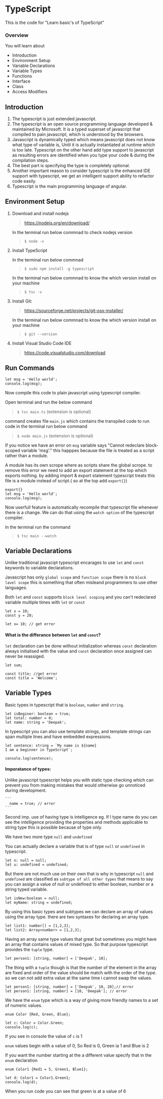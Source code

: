 # TypeScript
This is the code for "Learn basic's of TypeScript"


###  Overview

You will learn about

- Introduction
- Environment Setup
- Variable Declarations
- Variable Types
- Functions
- Interface
- Class
- Access Modifiers

## Introduction

1. The typescript is just extended javascript. 
2. The typescript is an open source programming language developed & maintained by Microsoft.
   It is a typed superset of javascript that compiled to pain javascript, which is understood by the browsers.
3. Javascript is dynamically typed which means javascript does not know what type of variable is, Until it is actually instantiated at runtime which is too late. Typescript on the other hand add type support to javascript as resulting errors are identified when you type your code & during the compilation steps.
4. The best part is specifying the type is completely optional.  
5. Another important reason to consider typescript is the enhanced IDE support with typescript, we get an intelligent support ability to refactor code easily.
6. Typescript is the main programming language of angular.
 
 

## Environment Setup

1) Download and install nodejs

   > https://nodejs.org/en/download/
  
   In the terminal run below commnad to check nodejs version
   > `$ node -v`
  
2) Install TypeScript 
 
   In the terminal run below commnad 
   > `$ sudo npm install -g typescript`
 
   In the terminal run below commnad to know the which version install on your machine
   > `$ tsc -v`
 
3) Install Git:
 
   > https://sourceforge.net/projects/git-osx-installer/

   In the terminal run below commnad to know the which version install on your machine
   > `$ git --version`

4) Install Visual Studio Code IDE

   > https://code.visualstudio.com/download

 
## Run Commands
   ```
   let msg = 'Hello world';
   console.log(msg);
   ```
   Now compile this code to plain javascript using typescript compiler.
   
   Open terminal and run the below command
   > `$ tsc main.ts` (extension is optional)
   
   command creates file `main.js` which contains the transpiled code to run code in the terminal run below command
   > `$ node main.js` (extension is optional)
   
   If you notice we have an error on `msg` variable says "Cannot redeclare block-scoped variable 'msg'." this happpes because the file is treated as a script rather than a module.
   
   A module has its own scrope where as scripts share the global scrope. to remove this error we need to add an export statement at the top which exports nothing. by adding import & export statement typescript treats this file is a module instead of script.( so at the top add `export{}`)

   ```
   export{}
   let msg = 'Hello world';
   console.log(msg);
   ```
   Now userfull feature is automatically recompile that typescript file whenever there is a change. We can do that using the `watch option` of the typescript compiler. 
   
   In the terminal run the command  
   > `$ tsc main --watch`
   
   ## Variable Declarations
   
   Unlike traditional javascipt typescript encarages to use `let` and `const` keywords to variable declarations. 
   
   Javascript has only `global scope` and `function scope` there is no `block lavel scope` this is something that often misleand programmers to use other languages.
   
   Both `let` and `const` supports `block level scoping` and you can't redeclared variable multiple times with `let` or `const`
   
   ```
   let x = 10;
   const y = 20;

   let x= 10; // get error
   ```
   #### What is the differance between `let` and `const`?
   
   `let` declaration can be done without initialization whereas `const` declaration always initialised with the value and `const` declaration once assigned can never be reassiged.
   
   ```
   let sum;
  
   const title; //get error
   const title = 'Welcome';
   ```

## Variable Types

   Basic types in typescript that is `boolean`, `number` and `string`.
   
   ```
   let isBeginer: boolean = true;
   let total: number = 0;
   let name: string = 'Deepak';
   ```
   
   In typescript you can also use template strings, and template strings can span multiple lines and have embedded expressions.
   
   ```
   let sentence: string = `My name is ${name}
   I am a beginner in TypeScript`;

   console.log(sentence);
   ```
   #### Imporatance of types:
   
   Unlike javascript typescript helps you with static type checking which can prevent you from making mistakes that would otherwise go unnoticed during development.
   
    ```
      name = true; // error
    ```
    
   Second imp. use of having type is intelligence eg. If I type name do you can see the intelligence providing the properties and methods applicable to string type this is possible because of type only.
   
   We have two more type `null` and `undefined`
   
   You can actually declare a variable that is of type `null` or `undefined` in typescript.
   
   ```
   let n: null = null;
   let u: undefined = undefined;
   ```
   
   But there are not much use on their own that is why in typescript `null` and `undefined` are classified as `subtype of all other types` that means to say you can assign a value of null or undefined to either boolean, number or a string typed variable.
   
   ```
   let isNew:boolean = null;
   let myName: string = undefined;
   ```
   
   By using this basic types and subtypes we can declare an array of values using the array type. there are two syntaxes for declaring an array type.
   
   ```
   let list1: number[] = [1,2,3];
   let list2: Array<number> = [1,2,3];
   ```
   
   Having an array same type values that great but sometimes you might have an array that contains values of mixed type. So that purpose typescript provides the `tuple` type.
   
   ```
   let person1: [string, number] = ['Deepak', 10];
   ```
   
   The thing with a `tuple` though is that the number of the element in the array are fixed and order of the value should be match with the order of the type. so we can not add extra value at the same time i cannot swap the values.
   
   ```
   let person1: [string, number] = ['Deepak', 10, 20];// error
   let person1: [string, number] = [10, 'Deepak']; // error
   ```
   
   We have the `enum` type which is a way of giving more friendly names to a set of numeric values. 
   
   ```
   enum Color {Red, Green, Blue};

   let c: Color = Color.Green;
   console.log(c);
   ```
   
   If you see in console the value of `c` is 1 
  
  `enum` values begin with a value of 0, So Red is 0, Green ia 1 and Blue is 2
  
  If you want the number starting at the a different value specify that in the `enum` declaration
  
   ```
   enum Color1 {Red1 = 5, Green1, Blue1};

   let d: Color1 = Color1.Green1;
   console.log(d);
   ```
   
   When you run code you can see that green is at a value of 6
   
   
   

